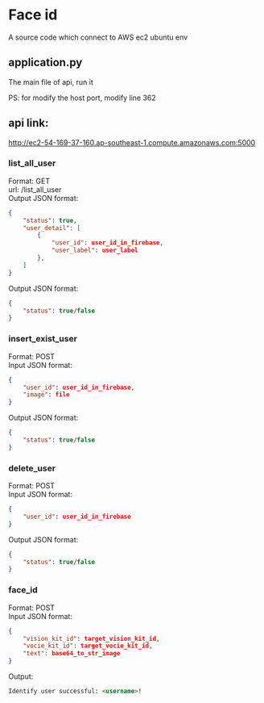# Face id
A source code which connect to AWS ec2 ubuntu env

## application.py
The main file of api, run it <br >

PS: for modify the host port, modify line 362


## api link:
http://ec2-54-169-37-160.ap-southeast-1.compute.amazonaws.com:5000

### list_all_user
Format: GET <br >
url: /list_all_user<br >
Output JSON format:
```json
{
    "status": true,
    "user_detail": [
        {
            "user_id": user_id_in_firebase,
            "user_label": user_label
        },
    ]
}
```

Output JSON format:
```json
{
    "status": true/false
}
```

### insert_exist_user
Format: POST <br >
Input JSON format:
```json
{
    "user_id": user_id_in_firebase,
    "image": file
}
```

Output JSON format:
```json
{
    "status": true/false
}
```

### delete_user
Format: POST <br >
Input JSON format:
```json
{
    "user_id": user_id_in_firebase
}
```

Output JSON format:
```json
{
    "status": true/false
}
```

### face_id
Format: POST <br >
Input JSON format:
```json
{
    "vision_kit_id": target_vision_kit_id,
    "vocie_kit_id": target_vocie_kit_id,
    "text": base64_to_str_image
}
```

Output:
```html
Identify user successful: <username>!
```
